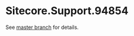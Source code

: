 # Sitecore.Support.94854

See [master branch](https://github.com/sitecoresupport/Sitecore.Support.94854) for details.